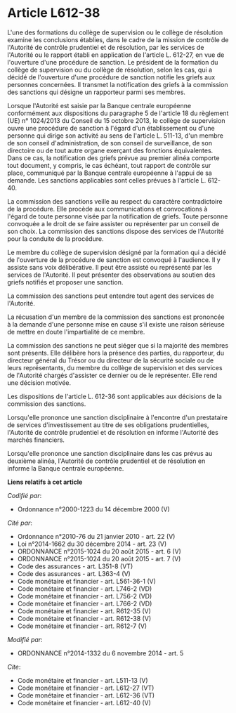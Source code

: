 # Article L612-38

L'une des formations du collège de supervision ou le collège de résolution examine les conclusions établies, dans le cadre de
la mission de contrôle de l'Autorité de contrôle prudentiel et de résolution, par les services de l'Autorité ou le rapport
établi en application de l'article L. 612-27, en vue de l'ouverture d'une procédure de sanction. Le président de la formation
du collège de supervision ou du collège de résolution, selon les cas, qui a décidé de l'ouverture d'une procédure de sanction
notifie les griefs aux personnes concernées. Il transmet la notification des griefs à la commission des sanctions qui désigne
un rapporteur parmi ses membres. 

Lorsque l'Autorité est saisie par la Banque centrale européenne conformément aux dispositions du paragraphe 5 de l'article 18
du règlement (UE) n° 1024/2013 du Conseil du 15 octobre 2013, le collège de supervision ouvre une procédure de sanction à
l'égard d'un établissement ou d'une personne qui dirige son activité au sens de l'article L. 511-13, d'un membre de son
conseil d'administration, de son conseil de surveillance, de son directoire ou de tout autre organe exerçant des fonctions
équivalentes. Dans ce cas, la notification des griefs prévue au premier alinéa comporte tout document, y compris, le cas
échéant, tout rapport de contrôle sur place, communiqué par la Banque centrale européenne à l'appui de sa demande. Les
sanctions applicables sont celles prévues à l'article L. 612-40. 

La commission des sanctions veille au respect du caractère contradictoire de la procédure. Elle procède aux communications et
convocations à l'égard de toute personne visée par la notification de griefs. Toute personne convoquée a le droit de se faire
assister ou représenter par un conseil de son choix. La commission des sanctions dispose des services de l'Autorité pour la
conduite de la procédure. 

Le membre du collège de supervision désigné par la formation qui a décidé de l'ouverture de la procédure de sanction est
convoqué à l'audience. Il y assiste sans voix délibérative. Il peut être assisté ou représenté par les services de
l'Autorité. Il peut présenter des observations au soutien des griefs notifiés et proposer une sanction. 

La commission des sanctions peut entendre tout agent des services de l'Autorité. 

La récusation d'un membre de la commission des sanctions est prononcée à la demande d'une personne mise en cause s'il existe
une raison sérieuse de mettre en doute l'impartialité de ce membre. 

La commission des sanctions ne peut siéger que si la majorité des membres sont présents. Elle délibère hors la présence des
parties, du rapporteur, du directeur général du Trésor ou du directeur de la sécurité sociale ou de leurs représentants, du
membre du collège de supervision et des services de l'Autorité chargés d'assister ce dernier ou de le représenter. Elle rend
une décision motivée. 

Les dispositions de l'article L. 612-36 sont applicables aux décisions de la commission des sanctions. 

Lorsqu'elle prononce une sanction disciplinaire à l'encontre d'un prestataire de services d'investissement au titre de ses
obligations prudentielles, l'Autorité de contrôle prudentiel et de résolution en informe l'Autorité des marchés financiers. 

Lorsqu'elle prononce une sanction disciplinaire dans les cas prévus au deuxième alinéa, l'Autorité de contrôle prudentiel et
de résolution en informe la Banque centrale européenne.

**Liens relatifs à cet article**

_Codifié par_:

  - Ordonnance n°2000-1223 du 14 décembre 2000 (V)

_Cité par_:

  - Ordonnance n°2010-76 du 21 janvier 2010 - art. 22 (V)
  - Loi n°2014-1662 du 30 décembre 2014 - art. 23 (V)
  - ORDONNANCE n°2015-1024 du 20 août 2015 - art. 6 (V)
  - ORDONNANCE n°2015-1024 du 20 août 2015 - art. 7 (V)
  - Code des assurances - art. L351-8 (VT)
  - Code des assurances - art. L363-4 (V)
  - Code monétaire et financier - art. L561-36-1 (V)
  - Code monétaire et financier - art. L746-2 (VD)
  - Code monétaire et financier - art. L756-2 (VD)
  - Code monétaire et financier - art. L766-2 (VD)
  - Code monétaire et financier - art. R612-35 (V)
  - Code monétaire et financier - art. R612-38 (V)
  - Code monétaire et financier - art. R612-7 (V)

_Modifié par_:

  - ORDONNANCE n°2014-1332 du 6 novembre 2014 - art. 5

_Cite_:

  - Code monétaire et financier - art. L511-13 (V)
  - Code monétaire et financier - art. L612-27 (VT)
  - Code monétaire et financier - art. L612-36 (VT)
  - Code monétaire et financier - art. L612-40 (V)
